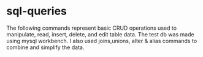 # sql-queries
The following commands represent basic CRUD operations used to manipulate, read, insert, delete, and edit table data. The test db was made using mysql workbench. I also used joins,unions, alter & alias commands to combine and simplify the data.
